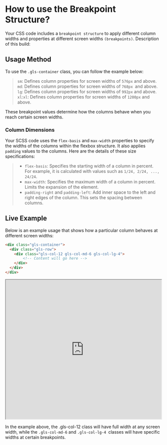 # How to use the Breakpoint Structure?

Your CSS code includes a `breakpoint structure` to apply different column widths and properties at different screen
widths `(breakpoints)`. Description of this build:

## Usage Method

To use the `.gls-container` class, you can follow the example below:

> `sm`: Defines column properties for screen widths of `576px` and above.<br>
> `md`: Defines column properties for screen widths of `768px `and above.<br>
> `lg`: Defines column properties for screen widths of `992px` and above.<br>
> `xl`:`xl`: Defines column properties for screen widths of `1200px` and above.<br>

These breakpoint values ​​determine how the columns behave when you reach certain screen widths.

### Column Dimensions

Your SCSS code uses the `flex-basis` and `max-width` properties to specify the widths of the columns within the flexbox
structure. It also applies `padding` values to the columns. Here are the details of these size specifications:
> - `flex-basis`: Specifies the starting width of a column in percent. For example, it is calculated with values such
    as `1/24, 2/24, ..., 24/24`.<br>
> - `max-width`: Specifies the maximum width of a column in percent. Limits the expansion of the element.<br>
> - `padding-right` and `padding-left`: Add inner space to the left and right edges of the column. This sets the spacing between columns.

## Live Example
Below is an example usage that shows how a particular column behaves at different screen widths:
```html
<div class="gls-container">
  <div class="gls-row">
    <div class="gls-col-12 gls-col-md-6 gls-col-lg-4">
        <!-- Content will go here -->
    </div>
  </div>
</div>
```

<iframe src="https://stackblitz.com/edit/web-platform-i4dldn?file=index.html" width="100%" height="450"></iframe>

In the example above, the .gls-col-12 class will have full width at any screen width, while the `.gls-col-md-6` and `.gls-col-lg-4 `classes will have specific widths at certain breakpoints.
